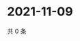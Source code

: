 # 2021-11-09

共 0 条

<!-- BEGIN WEIBO -->
<!-- 最后更新时间 Tue Nov 09 2021 14:10:35 GMT+0800 (China Standard Time) -->

<!-- END WEIBO -->
